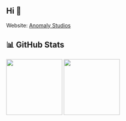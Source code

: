 ## Hi 👋

Website: [Anomaly Studios](https://studio.anomaly.my.id/)

## 📊 GitHub Stats
<p>
  <img src="https://github-readme-stats.vercel.app/api?username=zyxkemren&show_icons=true&theme=github_dark_dimmed" height="150" />
  <img src="https://github-readme-stats.vercel.app/api/top-langs/?username=zyxkemren&layout=compact&theme=github_dark_dimmed" height="150" />
</p>

